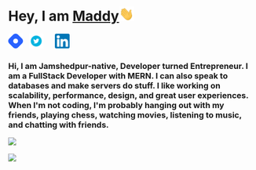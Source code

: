 
<h1>Hey, I am <a href="https://www.linkedin.com/in/madhusudan-das-8552ba196/">Maddy</a><img src="https://raw.githubusercontent.com/ABSphreak/ABSphreak/master/gifs/Hi.gif" width="30px"></h1>

<p align='center'>
 
<a href="https://xdev.hashnode.dev/"><img height="30" src="https://github.com/Xdev200/xdev200/blob/main/hashnode.png"></a>&nbsp;&nbsp;
<a href="https://twitter.com/xdev_200"><img height="30" src="https://github.com/Xdev200/xdev200/blob/main/twitter.png"></a>&nbsp;&nbsp;
</a>&nbsp;&nbsp;
<a href="https://www.linkedin.com/in/madhusudan-das-8552ba196//"><img height="30" src="https://github.com/Xdev200/xdev200/blob/main/linkdin.png"></a>
</p>

<h3>Hi, I am Jamshedpur-native, Developer turned Entrepreneur. I am a FullStack Developer with MERN. I can also speak to databases and make servers do stuff. I like working on scalability, performance, design, and great user experiences. When I'm not coding, I'm probably hanging out with my friends, playing chess, watching movies, listening to music, and chatting with friends.</h3>


 <p>
<a href="https://github.com/xdev200">
  <img src="https://github-readme-stats.vercel.app/api?username=xdev200&show_icons=true&theme=merko"/>
</a>
  </p>

<p><a href="https://github.com/xdev200">
  <img src="https://github-readme-stats.vercel.app/api/top-langs/?username=xdev200&layout=compact&hide=php,hack,dockerfile,rust,scss,shell&theme=merko"/>
</a></P

